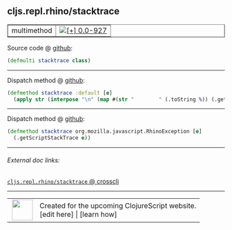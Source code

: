 ## cljs.repl.rhino/stacktrace



 <table border="1">
<tr>
<td>multimethod</td>
<td><a href="https://github.com/cljsinfo/cljs-api-docs/tree/0.0-927"><img valign="middle" alt="[+] 0.0-927" title="Added in 0.0-927" src="https://img.shields.io/badge/+-0.0--927-lightgrey.svg"></a> </td>
</tr>
</table>









Source code @ [github](https://github.com/clojure/clojurescript/blob/r1236/src/clj/cljs/repl/rhino.clj#L40):

```clj
(defmulti stacktrace class)
```

<!--
Repo - tag - source tree - lines:

 <pre>
clojurescript @ r1236
└── src
    └── clj
        └── cljs
            └── repl
                └── <ins>[rhino.clj:40](https://github.com/clojure/clojurescript/blob/r1236/src/clj/cljs/repl/rhino.clj#L40)</ins>
</pre>

-->

---

Dispatch method @ [github](https://github.com/clojure/clojurescript/blob/r1236/src/clj/cljs/repl/rhino.clj#L42-L43):

```clj
(defmethod stacktrace :default [e]
  (apply str (interpose "\n" (map #(str "        " (.toString %)) (.getStackTrace e)))))
```

<!--
Repo - tag - source tree - lines:

 <pre>
clojurescript @ r1236
└── src
    └── clj
        └── cljs
            └── repl
                └── <ins>[rhino.clj:42-43](https://github.com/clojure/clojurescript/blob/r1236/src/clj/cljs/repl/rhino.clj#L42-L43)</ins>
</pre>
-->

---
Dispatch method @ [github](https://github.com/clojure/clojurescript/blob/r1236/src/clj/cljs/repl/rhino.clj#L45-L46):

```clj
(defmethod stacktrace org.mozilla.javascript.RhinoException [e]
  (.getScriptStackTrace e))
```

<!--
Repo - tag - source tree - lines:

 <pre>
clojurescript @ r1236
└── src
    └── clj
        └── cljs
            └── repl
                └── <ins>[rhino.clj:45-46](https://github.com/clojure/clojurescript/blob/r1236/src/clj/cljs/repl/rhino.clj#L45-L46)</ins>
</pre>
-->

---


###### External doc links:

[`cljs.repl.rhino/stacktrace` @ crossclj](http://crossclj.info/fun/cljs.repl.rhino/stacktrace.html)<br>

---

 <table>
<tr><td>
<img valign="middle" align="right" width="48px" src="http://i.imgur.com/Hi20huC.png">
</td><td>
Created for the upcoming ClojureScript website.<br>
[edit here] | [learn how]
</td></tr></table>

[edit here]:https://github.com/cljsinfo/cljs-api-docs/blob/master/cljsdoc/cljs.repl.rhino_stacktrace.cljsdoc
[learn how]:https://github.com/cljsinfo/cljs-api-docs/wiki/cljsdoc-files

<!--

This information was too distracting to show to readers, but I'll leave it
commented here since it is helpful to:

- pretty-print the data used to generate this document
- and show how to retrieve that data



The API data for this symbol:

```clj
{:ns "cljs.repl.rhino",
 :name "stacktrace",
 :type "multimethod",
 :source {:code "(defmulti stacktrace class)",
          :title "Source code",
          :repo "clojurescript",
          :tag "r1236",
          :filename "src/clj/cljs/repl/rhino.clj",
          :lines [40]},
 :full-name "cljs.repl.rhino/stacktrace",
 :full-name-encode "cljs.repl.rhino_stacktrace",
 :extra-sources ({:code "(defmethod stacktrace :default [e]\n  (apply str (interpose \"\\n\" (map #(str \"        \" (.toString %)) (.getStackTrace e)))))",
                  :title "Dispatch method",
                  :repo "clojurescript",
                  :tag "r1236",
                  :filename "src/clj/cljs/repl/rhino.clj",
                  :lines [42 43]}
                 {:code "(defmethod stacktrace org.mozilla.javascript.RhinoException [e]\n  (.getScriptStackTrace e))",
                  :title "Dispatch method",
                  :repo "clojurescript",
                  :tag "r1236",
                  :filename "src/clj/cljs/repl/rhino.clj",
                  :lines [45 46]}),
 :history [["+" "0.0-927"]]}

```

Retrieve the API data for this symbol:

```clj
;; from Clojure REPL
(require '[clojure.edn :as edn])
(-> (slurp "https://raw.githubusercontent.com/cljsinfo/cljs-api-docs/catalog/cljs-api.edn")
    (edn/read-string)
    (get-in [:symbols "cljs.repl.rhino/stacktrace"]))
```

-->
